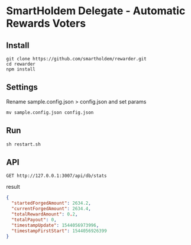 # SmartHoldem Delegate - Automatic Rewards Voters

## Install

```
git clone https://github.com/smartholdem/rewarder.git
cd rewarder
npm install
```

## Settings

Rename sample.config.json > config.json and set params

```
mv sample.config.json config.json
```

## Run

```
sh restart.sh
```

## API

```
GET http://127.0.0.1:3007/api/db/stats
```

result

```json
{
  "startedForgedAmount": 2634.2,
  "currentForgedAmount": 2634.4,
  "totalRewardAmount": 0.2,
  "totalPayout": 0,
  "timestampUpdate": 1544056973996,
  "timestampFirstStart": 1544056926399
}
```


